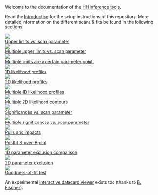 Welcome to the documentation of the [HH inference tools](https://gitlab.cern.ch/hh/tools/inference).

Read the [Introduction](introduction.md) for the setup instructions of this repository.
More detailed information on the different scans & fits be found in the following sections:

<div class="dhi_image_boxes">
  <a href="tasks/limits.html#limit-on-poi-vs-scan-parameter">
    <div class="dhi_image_box">
      <div>
        <img src="images/limits__r__kl_n51_-25.0_25.0__fb_bbwwllvv_log.png" />
      </div>
      <div>
        Upper limits vs. scan parameter
      </div>
    </div>
  </a>

  <a href="tasks/limits.html#multiple-limits-on-poi-vs-scan-parameter">
    <div class="dhi_image_box">
      <div>
        <img src="images/multilimits__poi_r__scan_kl_-25.0_25.0_n51__params_r_qqhh1.0_r_gghh1.0_kt1.0_CV1.0_C2V1.0__fb_log.png" />
      </div>
      <div>
        Multiple upper limits vs. scan parameter
      </div>
    </div>
  </a>

  <a href="tasks/limits.html#multiple-limits-at-a-certain-point-of-parameters">
    <div class="dhi_image_box">
      <div>
        <img src="images/limitsatpoint__poi_r__params_r_qqhh1.0_r_gghh1.0_kl1.0_kt1.0_CV1.0_C2V1.0.png" />
      </div>
      <div>
        Multiple limits are a certain parameter point.
      </div>
    </div>
  </a>

  <a href="tasks/likelihood.html#1d">
    <div class="dhi_image_box">
      <div>
        <img src="images/nll1d__kl_n51_-25.0_25.0.png" />
      </div>
      <div>
        1D likelihood profiles
      </div>
    </div>
  </a>

  <a href="tasks/likelihood.html#2d">
    <div class="dhi_image_box">
      <div>
        <img src="images/nll2d__kl_n61_-30.0_30.0__kt_n41_-10.0_10.0__log.png" />
      </div>
      <div>
        2D likelihood profiles
      </div>
    </div>
  </a>

  <a href="tasks/likelihood.html#1d_1">
    <div class="dhi_image_box">
      <div>
        <img src="images/multinll1d__poi_kl__scan_kl_-10.0_10.0_n21__params_r1.0_r_qqhh1.0_r_gghh1.0_kt1.0_CV1.0_C2V1.0.png" />
      </div>
      <div>
        Multiple 1D likelihood profiles
      </div>
    </div>
  </a>

  <a href="tasks/likelihood.html#2d_1">
    <div class="dhi_image_box">
      <div>
        <img src="images/multinll2d__poi_kl_kt__scan_kl_-10.0_10.0_n21_kt_-5.0_5.0_n11__params_r1.0_r_qqhh1.0_r_gghh1.0_CV1.0_C2V1.0.png" />
      </div>
      <div>
        Multiple 2D likelihood contours
      </div>
    </div>
  </a>

  <a href="tasks/significances.html#significance-vs-scan-parameter">
    <div class="dhi_image_box">
      <div>
        <img src="images/significances__poi_r__scan_kl_-2.0_6.0_n9__params_r_qqhh1.0_r_gghh1.0_kt1.0_CV1.0_C2V1.0.png" />
      </div>
      <div>
        Significances vs. scan parameter
      </div>
    </div>
  </a>

  <a href="tasks/significances.html#multiple-significance-scans-vs-scan-parameter">
    <div class="dhi_image_box">
      <div>
        <img src="images/multisignificances__poi_r__scan_kl_-2.0_6.0_n9__params_r_qqhh1.0_r_gghh1.0_kt1.0_CV1.0_C2V1.0.png" />
      </div>
      <div>
        Multiple significances vs. scan parameter
      </div>
    </div>
  </a>

  <a href="tasks/pullsandimpacts.html">
    <div class="dhi_image_box">
      <div>
        <img src="images/pulls_impacts__poi_r__params_r_qqhh1.0_r_gghh1.0_kl1.0_kt1.0_CV1.0_C2V1.0.png" />
      </div>
      <div>
        Pulls and impacts
      </div>
    </div>
  </a>

  <a href="tasks/postfit.html">
    <div class="dhi_image_box">
      <div>
        <img src="images/postfitsoverb__poi_r__params_r_qqhh1.0_r_gghh1.0_kl1.0_kt1.0_CV1.0_C2V1.0.png" />
      </div>
      <div>
        Postfit S-over-B plot
      </div>
    </div>
  </a>

  <a href="tasks/exclusion.html#comparison-of-exclusion-performance">
    <div class="dhi_image_box">
      <div>
        <img src="images/exclusionbestfit__poi_r_gghh__scan_kl_-30.0_30.0_n61__params_r1.0_r_qqhh1.0_kt1.0_CV1.0_C2V1.0.png" />
      </div>
      <div>
        1D parameter exclusion comparison
      </div>
    </div>
  </a>

  <a href="tasks/exclusion.html#2d-parameter-exclusion">
    <div class="dhi_image_box">
      <div>
        <img src="images/exclusionbestfit2d__poi_r__scan_kl_-30.0_30.0_n61_kt_-6.0_9.0_n31__params_r_qqhh1.0_r_gghh1.0_CV1.0_C2V1.0.png" />
      </div>
      <div>
        2D parameter exclusion
      </div>
    </div>
  </a>

  <a href="tasks/gof.html#testing-a-datacard">
    <div class="dhi_image_box">
      <div>
        <img src="images/gofs__poi_r__params_r_qqhh1.0_r_gghh1.0_kl1.0_kt1.0_CV1.0_C2V1.0.png" />
      </div>
      <div>
        Goodness-of-fit test
      </div>
    </div>
  </a>

  <div style="clear: both;"></div>
</div>

An experimental [interactive datacard viewer](view_datacard.html) exists too (thanks to [B. Fischer](https://git.rwth-aachen.de/3pia/cms_analyses/common/-/blob/master/view_datacard.html)).
